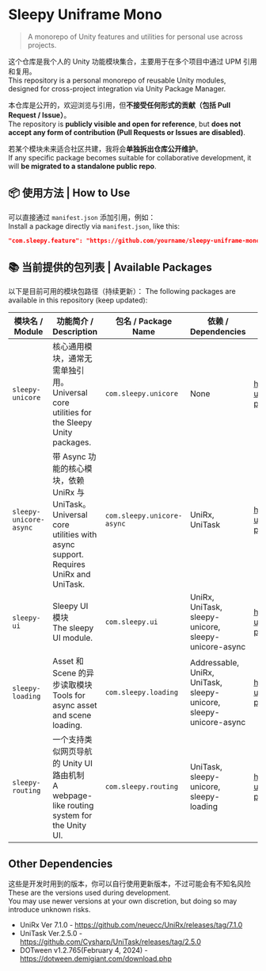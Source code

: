 # Sleepy Uniframe Mono

> A monorepo of Unity features and utilities for personal use across projects.

这个仓库是我个人的 Unity 功能模块集合，主要用于在多个项目中通过 UPM 引用和复用。  
This repository is a personal monorepo of reusable Unity modules, designed for cross-project integration via Unity Package Manager.

本仓库是公开的，欢迎浏览与引用，但**不接受任何形式的贡献（包括 Pull Request / Issue）**。  
The repository is **publicly visible and open for reference**, but **does not accept any form of contribution (Pull Requests or Issues are disabled)**.

若某个模块未来适合社区共建，我将会**单独拆出仓库公开维护**。  
If any specific package becomes suitable for collaborative development, it will **be migrated to a standalone public repo**.

## 📦 使用方法 | How to Use

可以直接通过 `manifest.json` 添加引用，例如：  
Install a package directly via `manifest.json`, like this:
```json
"com.sleepy.feature": "https://github.com/yourname/sleepy-uniframe-mono.git?path=sleepy-uniframe-mono_unity/Assets/[feature_path]"   
```

## 📚 当前提供的包列表 | Available Packages

以下是目前可用的模块包路径（持续更新）：
The following packages are available in this repository (keep updated):


| 模块名 / Module        | 功能简介 / Description                                                                                                       | 包名 / Package Name        | 依赖 / Dependencies | Git 地址 / Git URL                                                                                                                                                                                                                |
| ---------------------- | ---------------------------------------------------------------------------------------------------------------------------- | -------------------------- | ------------------- | --------------------------------------------------------------------------------------------------------------------------------------------------------------------------------------------------------------------------------- |
| `sleepy-unicore`       | 核心通用模块，通常无需单独引用。<br>Universal core utilities for the Sleepy Unity packages.                                  | `com.sleepy.unicore`       | None           | https://github.com/hangekinobaka/sleepy-uniframe-mono.git?path=packages/Sleepy_Unicore             |
| `sleepy-unicore-async` | 带 Async 功能的核心模块，依赖 UniRx 与 UniTask。<br>Universal core utilities with async support. Requires UniRx and UniTask. | `com.sleepy.unicore-async` | UniRx, UniTask      | https://github.com/hangekinobaka/sleepy-uniframe-mono.git?path=packages/Sleepy_Unicore_Async |
| `sleepy-ui`        | Sleepy UI 模块<br>The sleepy UI module.                                            | `com.sleepy.ui`        | UniRx, UniTask, sleepy-unicore, sleepy-unicore-async             | https://github.com/hangekinobaka/sleepy-uniframe-mono.git?path=packages/Sleepy_UI               |
| `sleepy-loading`        | Asset 和 Scene 的异步读取模块<br>Tools for async asset and scene loading.                                            | `com.sleepy.loading`        | Addressable, UniRx, UniTask, sleepy-unicore, sleepy-unicore-async             | https://github.com/hangekinobaka/sleepy-uniframe-mono.git?path=packages/Sleepy_Loading               |
| `sleepy-routing`        | 一个支持类似网页导航的 Unity UI 路由机制<br>A webpage-like routing system for the Unity UI.                                           | `com.sleepy.routing`        | UniTask, sleepy-unicore, sleepy-loading             | https://github.com/hangekinobaka/sleepy-uniframe-mono.git?path=packages/Sleepy_Routing               |


## Other Dependencies


这些是开发时用到的版本，你可以自行使用更新版本，不过可能会有不知名风险      
These are the versions used during development.   
You may use newer versions at your own discretion, but doing so may introduce unknown risks.   

- UniRx Ver 7.1.0 - https://github.com/neuecc/UniRx/releases/tag/7.1.0
- UniTask Ver.2.5.0 - https://github.com/Cysharp/UniTask/releases/tag/2.5.0
- DOTween v1.2.765(February 4, 2024) - https://dotween.demigiant.com/download.php